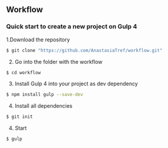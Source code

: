 ## Workflow
### Quick start to create a new project on Gulp 4


1.Download the repository

```sh
$ git clone "https://github.com/AnastasiaTref/workflow.git"

```

2. Go into the folder with the workflow

```sh
$ cd workflow 
 ```

3. Install Gulp 4 into your project as dev dependency

```sh
$ npm install gulp --save-dev
 ```

4. Install all dependencies

```sh
$ git init

```

4. Start 

```sh
$ gulp

```
